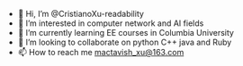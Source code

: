 - 👋 Hi, I’m @CristianoXu-readability
- 👀 I’m interested in computer network and AI fields
- 🌱 I’m currently learning EE courses in Columbia University
- 💞️ I’m looking to collaborate on python C++ java and Ruby
- 📫 How to reach me mactavish_xu@163.com

<!---
CristianoXu-readability/CristianoXu-readability is a ✨ special ✨ repository because its `README.md` (this file) appears on your GitHub profile.
You can click the Preview link to take a look at your changes.
--->
